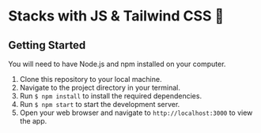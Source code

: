 # Stacks with JS & Tailwind CSS 🙂

## Getting Started

You will need to have Node.js and npm installed on your computer.

1. Clone this repository to your local machine.
2. Navigate to the project directory in your terminal.
3. Run `$ npm install` to install the required dependencies.
4. Run `$ npm start` to start the development server.
5. Open your web browser and navigate to `http://localhost:3000` to view the app.
